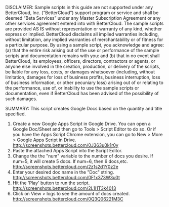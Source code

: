 DISCLAIMER: Sample scripts in this guide are not supported under any BetterCloud, Inc. (“BetterCloud”) support program or service and shall be deemed “Beta Services” under any Master Subscription Agreement or any other services agreement entered into with BetterCloud. The sample scripts are provided AS IS without representation or warranty of any kind, whether express or implied. BetterCloud disclaims all implied warranties including, without limitation, any implied warranties of merchantability or of fitness for a particular purpose. By using a sample script, you acknowledge and agree: (a) that the entire risk arising out of the use or performance of the sample scripts and documentation remains with you: and (b) that in no event shall BetterCloud, its employees, officers, directors, contractors or agents, or anyone else involved in the creation, production, or delivery of the scripts, be liable for any loss, costs, or damages whatsoever (including, without limitation, damages for loss of business profits, business interruption, loss of business information, or other pecuniary loss) arising out of or relating to the performance, use of, or inability to use the sample scripts or documentation, even if BetterCloud has been advised of the possibility of such damages.

SUMMARY: This script creates Google Docs based on the quantity and title specified.

1) Create a new Google Apps Script in Google Drive. You can open a Google Doc/Sheet and then go to Tools > Script Editor to do so. Or if you have the Apps Script Chrome extension, you can go to New > More > Google Apps Script in Drive. http://screenshots.bettercloud.com/0J363u0k1r0y
2) Paste the attached Apps Script into the Script Editor.
3) Change the the "num" variable to the number of docs you desire. If num=5, it will create 5 docs. If num=6, then 6 docs,etc. http://screenshots.bettercloud.com/2z1s2d1Y0z2e
4) Enter your desired doc name in the "Doc" string. http://screenshots.bettercloud.com/0F1x373W3u0t
4) Hit the 'Play' button to run the script. http://screenshots.bettercloud.com/2L1I1T3k4013
5) Click on View > logs to see the amount of docs created. http://screenshots.bettercloud.com/0Q3Q06221M3C
